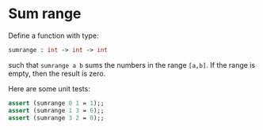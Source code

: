 # Sum range

Define a function with type:
```ocaml
sumrange : int -> int -> int
```
such that `sumrange a b` sums the numbers in the range `[a,b]`.
If the range is empty, then the result is zero.

Here are some unit tests:
```ocaml
assert (sumrange 0 1 = 1);;
assert (sumrange 1 3 = 6);;
assert (sumrange 3 2 = 0);;
```
